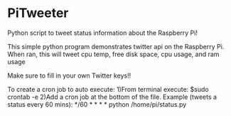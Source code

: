 # PiTweeter
Python script to tweet status information about the Raspberry Pi!

This simple python program demonstrates twitter api on the Raspberry Pi. When ran, this will tweet cpu temp, free disk space, cpu usage, and ram usage

Make sure to fill in your own Twitter keys!!

To create a cron job to auto execute:
1)From terminal execute: $sudo crontab -e
2)Add a cron job at the bottom of the file.
Example (tweets a status every 60 mins): */60 * * * * python /home/pi/status.py
